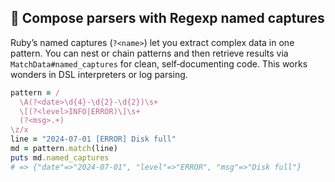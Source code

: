 ## 🧩 Compose parsers with Regexp named captures

Ruby’s named captures (`?<name>`) let you extract complex data in one pattern. You can nest or chain patterns and then retrieve results via `MatchData#named_captures` for clean, self‑documenting code. This works wonders in DSL interpreters or log parsing.

```ruby
pattern = /
  \A(?<date>\d{4}-\d{2}-\d{2})\s+
  \[(?<level>INFO|ERROR)\]\s+
  (?<msg>.+)
\z/x
line = "2024-07-01 [ERROR] Disk full"
md = pattern.match(line)
puts md.named_captures
# => {"date"=>"2024-07-01", "level"=>"ERROR", "msg"=>"Disk full"}
```